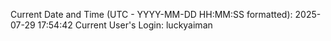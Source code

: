 Current Date and Time (UTC - YYYY-MM-DD HH:MM:SS formatted): 2025-07-29 17:54:42
Current User's Login: luckyaiman
